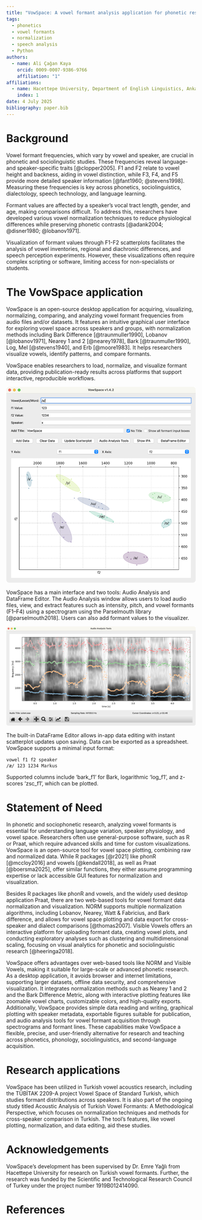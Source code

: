 ```yaml
---
title: "VowSpace: A vowel formant analysis application for phonetic research"
tags:
  - phonetics
  - vowel formants
  - normalization
  - speech analysis
  - Python
authors:
  - name: Ali Çağan Kaya
    orcid: 0009-0007-9386-9766
    affiliation: "1"
affiliations:
  - name: Hacettepe University, Department of English Linguistics, Ankara, Türkiye
    index: 1
date: 4 July 2025
bibliography: paper.bib
---
```


# Background

Vowel formant frequencies, which vary by vowel and speaker, are crucial in phonetic and sociolinguistic studies. These frequencies reveal language- and speaker-specific traits [@clopper2005]. F1 and F2 relate to vowel height and backness, aiding in vowel distinction, while F3, F4, and F5 provide more detailed speaker information [@fant1960; @stevens1998]. Measuring these frequencies is key across phonetics, sociolinguistics, dialectology, speech technology, and language learning.

Formant values are affected by a speaker’s vocal tract length, gender, and age, making comparisons difficult. To address this, researchers have developed various vowel normalization techniques to reduce physiological differences while preserving phonetic contrasts [@adank2004; @disner1980; @lobanov1971].

Visualization of formant values through F1-F2 scatterplots facilitates the analysis of vowel inventories, regional and diachronic differences, and speech perception experiments. However, these visualizations often require complex scripting or software, limiting access for non-specialists or students.

# The VowSpace application

VowSpace is an open-source desktop application for acquiring, visualizing, normalizing, comparing, and analyzing vowel formant frequencies from audio files and/or datasets. It features an intuitive graphical user interface for exploring vowel space across speakers and groups, with normalization methods including Bark Difference [@traunmuller1990], Lobanov [@lobanov1971], Nearey 1 and 2 [@nearey1978], Bark [@traunmuller1990], Log, Mel [@stevens1940], and Erb [@moore1983]. It helps researchers visualize vowels, identify patterns, and compare formants. 

VowSpace enables researchers to load, normalize, and visualize formant data, providing publication-ready results across platforms that support interactive, reproducible workflows.

![VowSpace's main user interface](jossimage1.png)

VowSpace has a main interface and two tools: Audio Analysis and DataFrame Editor. The Audio Analysis window allows users to load audio files, view, and extract features such as intensity, pitch, and vowel formants (F1–F4) using a spectrogram using the Parselmouth library [@parselmouth2018]. Users can also add formant values to the visualizer. 

![Audio Analysis Tools UI](jossimage2.png)

The built-in DataFrame Editor allows in-app data editing with instant scatterplot updates upon saving. Data can be exported as a spreadsheet. VowSpace supports a minimal input format:

```
vowel f1 f2 speaker
/æ/ 123 1234 Markus
```

Supported columns include ‘bark_f1’ for Bark, logarithmic ‘log_f1’, and z-scores ‘zsc_f1’, which can be plotted.

# Statement of Need

In phonetic and sociophonetic research, analyzing vowel formants is essential for understanding language variation, speaker physiology, and vowel space. Researchers often use general-purpose software, such as R or Praat, which require advanced skills and time for custom visualizations. VowSpace is an open-source tool for vowel space plotting, combining raw and normalized data. While R packages [@r2021] like phonR [@mccloy2016] and vowels [@kendall2018], as well as Praat [@boersma2025], offer similar functions, they either assume programming expertise or lack accessible GUI features for normalization and visualization.

Besides R packages like phonR and vowels, and the widely used desktop application Praat, there are two web-based tools for vowel formant data normalization and visualization. NORM supports multiple normalization algorithms, including Lobanov, Nearey, Watt & Fabricius, and Bark difference, and allows for vowel space plotting and data export for cross-speaker and dialect comparisons [@thomas2007]. Visible Vowels offers an interactive platform for uploading formant data, creating vowel plots, and conducting exploratory analyses such as clustering and multidimensional scaling, focusing on visual analytics for phonetic and sociolinguistic research [@heeringa2018].

VowSpace offers advantages over web-based tools like NORM and Visible Vowels, making it suitable for large-scale or advanced phonetic research. As a desktop application, it avoids browser and internet limitations, supporting larger datasets, offline data security, and comprehensive visualization. It integrates normalization methods such as Nearey 1 and 2 and the Bark Difference Metric, along with interactive plotting features like zoomable vowel charts, customizable colors, and high-quality exports. Additionally, VowSpace provides simple data reading and writing, graphical plotting with speaker metadata, exportable figures suitable for publication, and audio analysis tools for vowel formant acquisition through spectrograms and formant lines. These capabilities make VowSpace a flexible, precise, and user-friendly alternative for research and teaching across phonetics, phonology, sociolinguistics, and second-language acquisition.


# Research applications

VowSpace has been utilized in Turkish vowel acoustics research, including the TÜBİTAK 2209-A project Vowel Space of Standard Turkish, which studies formant distributions across speakers. It is also part of the ongoing study titled Acoustic Analysis of Turkish Vowel Formants: A Methodological Perspective, which focuses on normalization techniques and methods for cross-speaker comparison in Turkish. The tool’s features, like vowel plotting, normalization, and data editing, aid these studies.

# Acknowledgements

VowSpace’s development has been supervised by Dr. Emre Yağlı from Hacettepe University for research on Turkish vowel formants. Further, the research was funded by the Scientific and Technological Research Council of Turkey under the project number 1919B012414090.

# References
